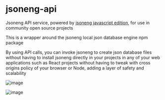 # jsoneng-api
Jsoneng API service, powered by [jsoneng javascript edition](https://www.npmjs.com/package/jsoneng), for use in community open source projects

This is a wrapper around the jsoneng local json database engine npm package

By using API calls, you can invoke jsoneng to create json database files without having to install jsoneng directly in your projects in any of your web applications such as React projects without having to tweak with cross origins policy of your browser or Node, adding a layer of safety and scalability

![image](https://github.com/youhengzhou/jsoneng-api/assets/60205850/29828348-438f-456e-aa78-f5c9cfd22597)


![image](https://github.com/youhengzhou/jsoneng-api/assets/60205850/5dfcaa13-5fab-4ec5-9738-2e63e3164b48)
